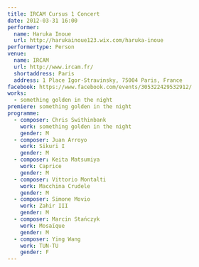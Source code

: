 ```yaml
---
title: IRCAM Cursus 1 Concert
date: 2012-03-31 16:00
performer:
  name: Haruka Inoue
  url: http://harukainoue123.wix.com/haruka-inoue
performertype: Person
venue:
  name: IRCAM
  url: http://www.ircam.fr/
  shortaddress: Paris
  address: 1 Place Igor-Stravinsky, 75004 Paris, France
facebook: https://www.facebook.com/events/305322429532912/
works:
  - something golden in the night
premiere: something golden in the night
programme:
  - composer: Chris Swithinbank
    work: something golden in the night
    gender: M
  - composer: Juan Arroyo
    work: Sikuri I
    gender: M
  - composer: Keita Matsumiya
    work: Caprice
    gender: M
  - composer: Vittorio Montalti
    work: Macchina Crudele
    gender: M
  - composer: Simone Movio
    work: Zahir III
    gender: M
  - composer: Marcin Stańczyk
    work: Mosaïque
    gender: M
  - composer: Ying Wang
    work: TUN-TU
    gender: F
---
```

